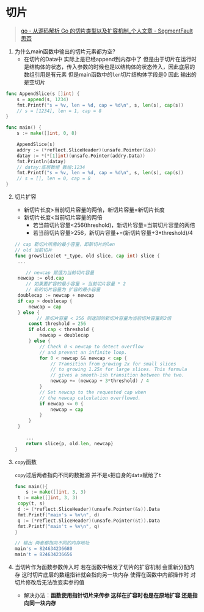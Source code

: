 # 切片

> [go - 从源码解析 Go 的切片类型以及扩容机制_个人文章 - SegmentFault 思否](https://segmentfault.com/a/1190000041948038?sort=votes)

1. 为什么main函数中输出的切片元素都为空?
   - 在切片的Data中 实际上是已经append到内存中了 但是由于切片在运行时是结构体的状态，传入参数的时候也是以结构体的状态传入，因此底层的数组引用是有元素 但是main函数中的`len`切片结构体字段是0 因此 输出的是空切片

```go
func AppendSlice(s []int) {
    s = append(s, 1234)
    fmt.Printf("s = %v, len = %d, cap = %d\n", s, len(s), cap(s))
    // s = [1234], len = 1, cap = 8
}

func main() {
    s := make([]int, 0, 8)

    AppendSlice(s)
    addry := (*reflect.SliceHeader)(unsafe.Pointer(&s))
	datay := *(*[1]int)(unsafe.Pointer(addry.Data))
	fmt.Println(datay)
    // datay:底层数组 数组:1234
    fmt.Printf("s = %v, len = %d, cap = %d\n", s, len(s), cap(s))
    // s = [], len = 0, cap = 8
}
```

2. 切片扩容

   - 新切片长度>当前切片容量的两倍，新切片容量=新切片长度
   - 新切片长度<当前切片容量的两倍
     - 若当前切片容量<256(threshold)，新切片容量=当前切片容量的两倍
     - 若当前切片容量>256，新切片容量+=(新切片容量+3*threshold)/4


   ```go
   // cap 新切片所需的最小容量，即新切片的len
   // old 当前切片
   func growslice(et *_type, old slice, cap int) slice {
   	... 
   
       // newcap 赋值为当前切片容量
   	newcap := old.cap
       // 如果要扩容的最小容量 > 当前切片容量 * 2
       // 新的切片容量为 扩容的最小容量
   	doublecap := newcap + newcap
   	if cap > doublecap {
   		newcap = cap
   	} else {
           // 原切片容量 < 256 则返回的新切片容量为当前切片容量的2倍
   		const threshold = 256
   		if old.cap < threshold {
   			newcap = doublecap
   		} else {
   			// Check 0 < newcap to detect overflow
   			// and prevent an infinite loop.
   			for 0 < newcap && newcap < cap {
   				// Transition from growing 2x for small slices
   				// to growing 1.25x for large slices. This formula
   				// gives a smooth-ish transition between the two.
   				newcap += (newcap + 3*threshold) / 4
   			}
   			// Set newcap to the requested cap when
   			// the newcap calculation overflowed.
   			if newcap <= 0 {
   				newcap = cap
   			}
   		}
   	}
       
       ...
       return slice{p, old.len, newcap}
   }
   ```

   

3. `copy`函数

   `copy`过后两者指向不同的数据源 并不是`s`把自身的`data`赋给了`t`

   ```go
   func main(){
       s := make([]int, 3, 3)
   	t := make([]int, 3, 3)
   	copy(t, s)
   	d := (*reflect.SliceHeader)(unsafe.Pointer(&s)).Data
   	fmt.Printf("main's = %v\n", d)
   	q := (*reflect.SliceHeader)(unsafe.Pointer(&t)).Data
   	fmt.Printf("main't = %v\n", q)
   }
   
   // 输出 两者都指向不同的内存地址
   main's = 824634236680
   main't = 824634236656
   ```

4. 当切片作为函数参数传入时 若在函数中触发了切片的扩容机制 会重新分配内存 这时切片底层的数组指针就会指向另一块内存 使得在函数中内部操作时 对切片修改后无法改变实参的值
   - 解决办法：**函数使用指针切片来传参 这样在扩容时也是在原地扩容 还是指向同一块内存**
